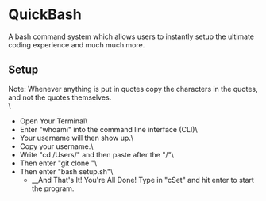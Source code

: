 # QuickBash
A bash command system which allows users to instantly setup the ultimate coding experience and much much more.

## Setup
Note: Whenever anything is put in quotes copy the characters in the quotes, and not the quotes themselves.\
\
* Open Your Terminal\
* Enter "whoami" into the command line interface (CLI)\
* Your username will then show up.\
* Copy your username.\
* Write "cd /Users/" and then paste after the "/"\
* Then enter "git clone "\
* Then enter "bash setup.sh"\
   * __And That's It! You're All Done! Type in "cSet" and hit enter to start the program.
